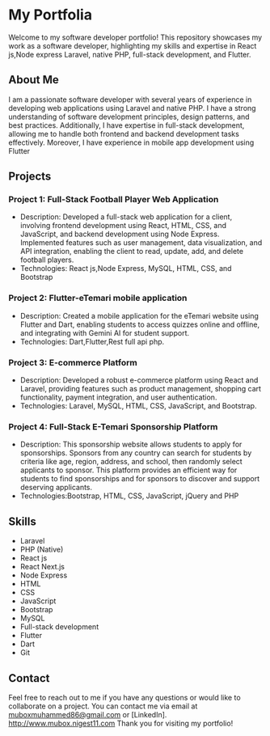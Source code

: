 # My Portfolia

Welcome to my software developer portfolio! This repository showcases my work as a software developer, highlighting my skills and expertise in React js,Node express Laravel, native PHP, full-stack development, and Flutter.

## About Me

I am a passionate software developer with several years of experience in developing web applications using Laravel and native PHP. I have a strong understanding of software development principles, design patterns, and best practices. Additionally, I have expertise in full-stack development, allowing me to handle both frontend and backend development tasks effectively. Moreover, I have experience in mobile app development using Flutter

## Projects

### Project 1:  Full-Stack Football Player Web Application
- Description: Developed a full-stack web application for a client, involving frontend development using React, HTML, CSS, and JavaScript, and backend development using Node Express. Implemented features such as user management, data visualization, and API integration, enabling the client to read, update, add, and delete football players.
- Technologies: React js,Node Express, MySQL, HTML, CSS, and Bootstrap

### Project 2: Flutter-eTemari mobile application
- Description:  Created a mobile application for the eTemari website using Flutter and Dart, enabling students to access quizzes online and offline, and integrating with Gemini AI for student support.
- Technologies: Dart,Flutter,Rest full api php.

### Project 3: E-commerce Platform
- Description: Developed a robust e-commerce platform using React and Laravel, providing features such as product management, shopping cart functionality, payment integration, and user authentication.
- Technologies: Laravel, MySQL, HTML, CSS, JavaScript, and Bootstrap.
  
### Project 4: Full-Stack E-Temari Sponsorship Platform
- Description: This sponsorship website allows students to apply for sponsorships. Sponsors from any country can search for students by criteria like age, region, address, and school, then randomly select applicants to sponsor. This platform provides an efficient way for students to find sponsorships and for sponsors to discover and support deserving applicants.
- Technologies:Bootstrap, HTML, CSS, JavaScript, jQuery and PHP

## Skills

- Laravel
- PHP (Native)
- React js
- React Next.js
- Node Express
- HTML
- CSS
- JavaScript
- Bootstrap
- MySQL
- Full-stack development
- Flutter
- Dart
- Git

## Contact

Feel free to reach out to me if you have any questions or would like to collaborate on a project. You can contact me via email at [muboxmuhammed86@gmail.com](mubemuhammed0985@gmail.com) or  [LinkedIn].
http://www.mubox.nigest11.com
Thank you for visiting my portfolio!
